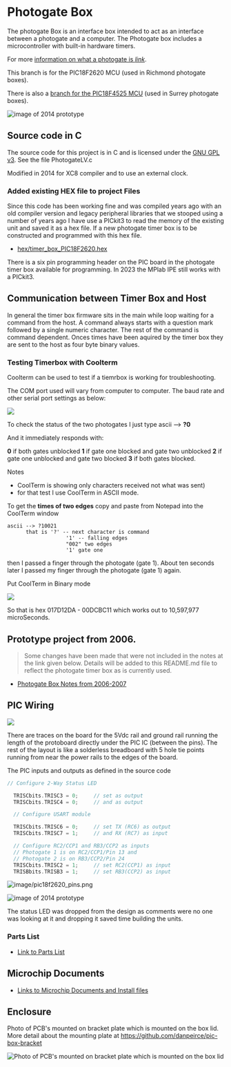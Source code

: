 # Photogate Box
The photogate Box is an interface box intended to act as an interface between a photogate and a computer. 
The Photogate box includes a microcontroller with built-in hardware timers.

For more [information on what a photogate is *link*](https://answers.yahoo.com/question/index?qid=20080614212815AAqek64).

This branch is for the PIC18F2620 MCU (used in Richmond photogate boxes).

There is also a [branch for the PIC18F4525 MCU](https://github.com/danpeirce/photogate-box/tree/pic18f4525) (used in Surrey photogate boxes).

![image of 2014 prototype](image/box-gate.jpg)

## Source code in C
The source code for this project is in C and is licensed under the [GNU GPL v3](http://www.gnu.org/licenses/gpl-3.0.txt).
See the file PhotogateLV.c

Modified in 2014 for XC8 compiler and to use an external clock.

### Added existing HEX file to project Files

Since this code has been working fine and was compiled years ago with an old compiler version and legacy peripheral 
libraries that we stooped using a number of years ago I have use a PICkit3 to read the memory of the existing unit and saved 
it as a hex file. If a new photogate timer box is to be constructed and programmed with this hex file.

* [hex/timer_box_PIC18F2620.hex](hex/timer_box_PIC18F2620.hex)

There is a six pin programming header on the PIC board in the photogate timer box available for programming. In 2023 the MPlab IPE 
still works with a PICkit3.

## Communication between Timer Box and Host

In general the timer box firmware sits in the main while loop waiting for a command from the host. A command always starts with a question 
mark followed by a single numeric character. The rest of the command is command dependent. Onces times have been aquired by the timer box 
they are sent to the host as four byte binary values.

### Testing Timerbox with Coolterm

Coolterm can be used to test if a tiemrbox is working for troubleshooting.

The COM port used will vary from computer to computer. The baud rate and other serial port settings as below:

![](image/coolterm_settings.png)

To check the status of the two photogates I just type
ascii -->   **?0**

And it immediately responds with:

**0** if both gates unblocked
**1** if gate one blocked and gate two unblocked
**2** if gate one unblocked and gate two blocked
**3** if both gates blocked.

Notes 

* CoolTerm is showing only characters received not what was sent)
* for that test I use CoolTerm in ASCII mode.

To get the **times of two edges** copy and paste from Notepad into the CoolTerm window

~~~~
ascii --> ?10021    
      that is '?' -- next character is command
                   '1' -- falling edges
                   "002" two edges
                   '1' gate one
~~~~

then I passed a finger through the photogate (gate 1). About ten seconds later I passed my finger through the 
photogate (gate 1) again.

Put CoolTerm in Binary mode

![](image/example_test_hex_output.png)

So that is hex 017D12DA - 00DCBC11 which works out to 10,597,977 microSeconds.

## Prototype project from 2006. 

> Some changes have been made that were not included in the notes at the link given below. Details
will be added to this README.md file to reflect the photogate timer box as is currently used.

* [Photogate Box Notes from 2006-2007](https://danpeirce.github.io/2006/timer_box/index.html)

## PIC Wiring

![](image/wiring.jpg)

There are traces on the board for the 5Vdc rail and ground rail running the length of the protoboard directly under the PIC IC (between the pins). 
The rest of the layout is like a solderless breadboard with 5 hole tie points running from near the power rails to the edges of the board.

The PIC inputs and outputs as defined in the source code

```c
// Configure 2-Way Status LED

  TRISCbits.TRISC3 = 0;     // set as output 
  TRISCbits.TRISC4 = 0;     // and as output
```
  
```c
  // Configure USART module

  TRISCbits.TRISC6 = 0;     // set TX (RC6) as output 
  TRISCbits.TRISC7 = 1;     // and RX (RC7) as input
```

```c
  // Configure RC2/CCP1 and RB3/CCP2 as inputs
  // Photogate 1 is on RC2/CCP1/Pin 13 and 
  // Photogate 2 is on RB3/CCP2/Pin 24 
  TRISCbits.TRISC2 = 1;     // set RC2(CCP1) as input
  TRISBbits.TRISB3 = 1;     // set RB3(CCP2) as input 
```

![image/pic18f2620_pins.png](image/pic18f2620_pins.png)

![image of 2014 prototype](image/board_test01.jpg)

The status LED was dropped from the design as comments were no one was looking at it and dropping it saved time building the units.  

### Parts List

* [Link to Parts List](https://github.com/danpeirce/pic-box-bracket#other-parts-for-the-project)

## Microchip Documents

* [Links to Microchip Documents and Install files](doc/MicrochipDocs.md)

## Enclosure

Photo of PCB's mounted on bracket plate which is mounted on the box lid. More detail about the mounting plate at <https://github.com/danpeirce/pic-box-bracket>

![Photo of PCB's mounted on bracket plate which is mounted on the box lid](image/boards-mounted-bracket.jpg)

